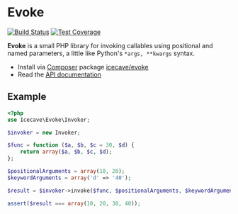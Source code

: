 # Evoke

[![Build Status]](http://travis-ci.org/IcecaveStudios/evoke)
[![Test Coverage]](http://icecavestudios.github.io/evoke/artifacts/tests/coverage)

**Evoke** is a small PHP library for invoking callables using positional and named parameters, a little like Python's `*args, **kwargs` syntax.

* Install via [Composer](http://getcomposer.org) package [icecave/evoke](https://packagist.org/packages/icecave/evoke)
* Read the [API documentation](http://icecavestudios.github.io/evoke/artifacts/documentation/api/)

## Example

```php
<?php
use Icecave\Evoke\Invoker;

$invoker = new Invoker;

$func = function ($a, $b, $c = 30, $d) {
    return array($a, $b, $c, $d);
};

$positionalArguments = array(10, 20);
$keywordArguments = array('d' => '40');

$result = $invoker->invoke($func, $positionalArguments, $keywordArguments);

assert($result === array(10, 20, 30, 40));
```

<!-- references -->
[Build Status]: https://raw.github.com/IcecaveStudios/evoke/gh-pages/artifacts/images/icecave/regular/build-status.png
[Test Coverage]: https://raw.github.com/IcecaveStudios/evoke/gh-pages/artifacts/images/icecave/regular/coverage.png
